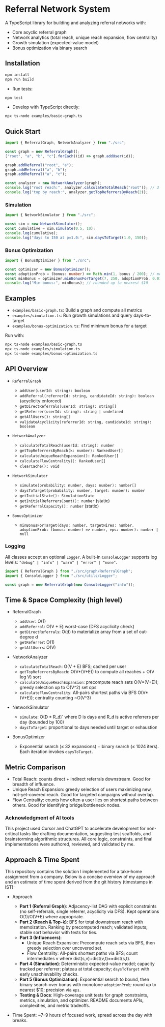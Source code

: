 # Referral Network System

A TypeScript library for building and analyzing referral networks with:

- Core acyclic referral graph
- Network analytics (total reach, unique reach expansion, flow centrality)
- Growth simulation (expected-value model)
- Bonus optimization via binary search

## Installation

```bash
npm install
npm run build
```

- Run tests:

```bash
npm test
```

- Develop with TypeScript directly:

```bash
npx ts-node examples/basic-graph.ts
```

## Quick Start

```ts
import { ReferralGraph, NetworkAnalyzer } from "./src";

const graph = new ReferralGraph();
["root", "a", "b", "c"].forEach((id) => graph.addUser(id));

graph.addReferral("root", "a");
graph.addReferral("a", "b");
graph.addReferral("a", "c");

const analyzer = new NetworkAnalyzer(graph);
console.log("root reach:", analyzer.calculateTotalReach("root")); // 3
console.log("top by reach:", analyzer.getTopReferrersByReach(2));
```

### Simulation

```ts
import { NetworkSimulator } from "./src";

const sim = new NetworkSimulator();
const cumulative = sim.simulate(0.5, 10);
console.log(cumulative);
console.log("days to 150 at p=1.0:", sim.daysToTarget(1.0, 150));
```

### Bonus Optimization

```ts
import { BonusOptimizer } from "./src";

const optimizer = new BonusOptimizer();
const adoptionProb = (bonus: number) => Math.min(1, bonus / 200); // monotone
const minBonus = optimizer.minBonusForTarget(7, 250, adoptionProb, 0.01);
console.log("Min bonus:", minBonus); // rounded up to nearest $10
```

## Examples

- `examples/basic-graph.ts`: Build a graph and compute all metrics
- `examples/simulation.ts`: Run growth simulations and query days-to-target
- `examples/bonus-optimization.ts`: Find minimum bonus for a target

Run with:

```bash
npx ts-node examples/basic-graph.ts
npx ts-node examples/simulation.ts
npx ts-node examples/bonus-optimization.ts
```

## API Overview

- `ReferralGraph`

  - `addUser(userId: string): boolean`
  - `addReferral(referrerId: string, candidateId: string): boolean` (acyclicity enforced)
  - `getDirectReferrals(userId: string): string[]`
  - `getReferrer(userId: string): string | undefined`
  - `getAllUsers(): string[]`
  - `validateAcyclicity(referrerId: string, candidateId: string): boolean`

- `NetworkAnalyzer`

  - `calculateTotalReach(userId: string): number`
  - `getTopReferrersByReach(k: number): RankedUser[]`
  - `calculateUniqueReachExpansion(): RankedUser[]`
  - `calculateFlowCentrality(): RankedUser[]`
  - `clearCache(): void`

- `NetworkSimulator`

  - `simulate(probability: number, days: number): number[]`
  - `daysToTarget(probability: number, target: number): number`
  - `getInitialState(): SimulationState`
  - `getInitialReferrersCount(): number` (static)
  - `getReferralCapacity(): number` (static)

- `BonusOptimizer`
  - `minBonusForTarget(days: number, targetHires: number, adoptionProb: (bonus: number) => number, eps: number): number | null`

### Logging

All classes accept an optional `Logger`. A built-in `ConsoleLogger` supports log levels: `"debug" | "info" | "warn" | "error" | "none"`.

```ts
import { ReferralGraph } from "./src/graph/ReferralGraph";
import { ConsoleLogger } from "./src/utils/Logger";

const graph = new ReferralGraph(new ConsoleLogger("info"));
```

## Time & Space Complexity (high level)

- ReferralGraph

  - `addUser`: O(1)
  - `addReferral`: O(V + E) worst-case (DFS acyclicity check)
  - `getDirectReferrals`: O(d) to materialize array from a set of out-degree d
  - `getReferrer`: O(1)
  - `getAllUsers`: O(V)

- NetworkAnalyzer

  - `calculateTotalReach`: O(V + E) BFS; cached per user
  - `getTopReferrersByReach`: O(V\*(V+E)) to compute all reaches + O(V log V) sort
  - `calculateUniqueReachExpansion`: precompute reach sets O(V\*(V+E)); greedy selection up to O(V^2) set ops
  - `calculateFlowCentrality`: All-pairs shortest paths via BFS O(V\*(V+E)); centrality counting ~O(V^3)

- NetworkSimulator

  - `simulate`: O(D \* R_d)` where D is days and R_d is active referrers per day (bounded by 100)
  - `daysToTarget`: proportional to days needed until target or exhaustion

- BonusOptimizer
  - Exponential search (≤ 32 expansions) + binary search (≤ 1024 iters). Each iteration invokes `daysToTarget`.

## Metric Comparison

- Total Reach: counts direct + indirect referrals downstream. Good for breadth of influence.
- Unique Reach Expansion: greedy selection of users maximizing new, not-yet-covered reach. Good for targeted campaigns without overlap.
- Flow Centrality: counts how often a user lies on shortest paths between others. Good for identifying bridge/bottleneck nodes.

### Acknowledgment of AI tools

This project used Cursor and ChatGPT to accelerate development for non-critical tasks like drafting documentation, suggesting test scaffolds, and brainstorming algorithmic structures. All core logic, constraints, and final implementations were authored, reviewed, and validated by me.

## Approach & Time Spent

This repository contains the solution I implemented for a take‑home assignment from a company. Below is a concise overview of my approach and an estimate of time spent derived from the git history (timestamps in IST):

- Approach

  - **Part 1 (Referral Graph)**: Adjacency-list DAG with explicit constraints (no self-referrals, single referrer, acyclicity via DFS). Kept operations O(1)/O(V+E) where appropriate.
  - **Part 2 (Reach & Top-k)**: BFS for total downstream reach with memoization. Ranking by precomputed reach; validated inputs; stable sort behavior with tests for ties.
  - **Part 3 (Influencers)**:
    - Unique Reach Expansion: Precompute reach sets via BFS, then greedy selection over uncovered set.
    - Flow Centrality: All-pairs shortest paths via BFS; count intermediates v where dist(s,v)+dist(v,t)==dist(s,t).
  - **Part 4 (Simulation)**: Deterministic expected-value model; capacity tracked per referrer; plateau at total capacity; `daysToTarget` with early unachievability checks.
  - **Part 5 (Bonus Optimization)**: Exponential search to bound, then binary search over bonus with monotone `adoptionProb`; round up to nearest $10; precision via `eps`.
  - **Testing & Docs**: High-coverage unit tests for graph constraints, metrics, simulation, and optimizer. README documents APIs, complexities, and metric tradeoffs.

- Time Spent:  ~7–9 hours of focused work, spread across the day with breaks.
